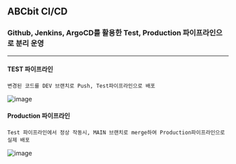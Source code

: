 ## ABCbit CI/CD
### Github, Jenkins, ArgoCD를 활용한 Test, Production 파이프라인으로 분리 운영

***

#### TEST 파이프라인
```
변경된 코드를 DEV 브랜치로 Push, Test파이프라인으로 배포
```
![image](https://user-images.githubusercontent.com/84059211/212466737-475f9f3f-ab44-4284-98a9-7e23d2c7a803.png)

#### Production 파이프라인
```
Test 파이프라인에서 정상 작동시, MAIN 브랜치로 merge하여 Production파이프라인으로 실제 배포
```
![image](https://user-images.githubusercontent.com/84059211/212467001-9bc9fdd6-3215-4fa1-a8a6-b265b46a951e.png)
